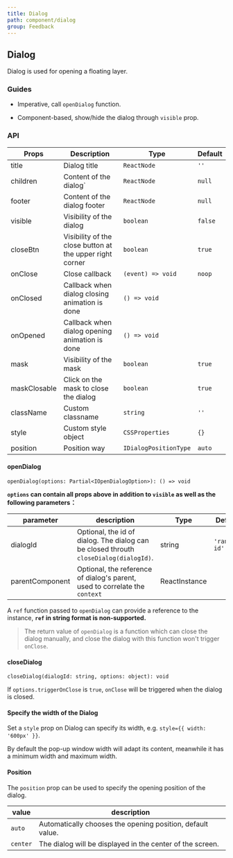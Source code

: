 ```yaml
---
title: Dialog
path: component/dialog
group: Feedback
---
```


## Dialog

Dialog is used for opening a floating layer.

### Guides

-  Imperative, call `openDialog` function.

-  Component-based, show/hide the dialog  through `visible` prop.

### API

| Props           | Description                                              | Type                  | Default |
| --------------- | -------------------------------------------------------- | --------------------- | ------- |
| title           | Dialog title                                             | `ReactNode`           | `''`    |
| children        | Content of the dialog`                                   | `ReactNode`           | `null`  |
| footer          | Content of the dialog footer                             | `ReactNode`           | `null`  |
| visible         | Visibility of the dialog                                 | `boolean`             | `false` |
| closeBtn        | Visibility of the close button at the upper right corner | `boolean`             | `true`  |
| onClose         | Close callback                                           | `(event) => void`     | `noop`  |
| onClosed        | Callback when dialog closing animation is done           | `() => void`          |         |
| onOpened        | Callback when dialog opening animation is done           | `() => void`          |         |
| mask            | Visibility of the mask                                   | `boolean`             | `true`  |
| maskClosable    | Click on the mask to close the dialog                    | `boolean`             | `true`  |
| className       | Custom classname                                         | `string`              | `''`    |
| style           | Custom style object                                      | `CSSProperties`       | `{}`    |
| position 				| Position way                                             | `IDialogPositionType` | `auto`  | 


#### openDialog

`openDialog(options: Partial<IOpenDialogOption>): () => void`

**`options` can contain all props above in addition to `visible` as well as the following parameters：** 

| parameter           | description                            | Type     | Default      |
| ------------ | ----------------------------- | ------ | -------- |
| dialogId   | Optional, the id of dialog. The dialog can be closed throuth `closeDialog(dialogId)`.  | string | `'random-id'` |
| parentComponent |  Optional, the reference of dialog's parent, used to correlate the `context` | ReactInstance  |     |

A `ref` function passed to `openDialog` can provide a reference to the instance, **`ref` in string format is non-supported.**

> The return value of `openDialog` is a function which can close the dialog manually, and close the dialog with this function won't trigger `onClose`.


#### closeDialog

`closeDialog(dialogId: string, options: object): void`

If `options.triggerOnClose` is `true`, `onClose` will be triggered when the dialog is closed.


#### Specify the width of the Dialog

Set a `style` prop on Dialog can specify its width, e.g. `style={{ width: '600px' }}`.

By default the pop-up window width will adapt its content, meanwhile it has a minimum width and maximum width.

#### Position

The `position` prop can be used to specify the opening position of the dialog.

| value    | description                                                |
| -------- | ---------------------------------------------------------- |
| `auto`   | Automatically chooses the opening position, default value. |
| `center` | The dialog will be displayed in the center of the screen.  |

